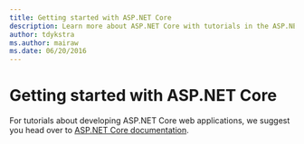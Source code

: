 ```yaml
---
title: Getting started with ASP.NET Core
description: Learn more about ASP.NET Core with tutorials in the ASP.NET Core documentation.
author: tdykstra
ms.author: mairaw
ms.date: 06/20/2016
---
```

# Getting started with ASP.NET Core

For tutorials about developing ASP.NET Core web applications, we suggest you head over to [ASP.NET Core documentation](https://docs.microsoft.com/en-us/aspnet/core/tutorials).

